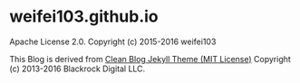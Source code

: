 # weifei103.github.io

Apache License 2.0.
Copyright (c) 2015-2016 weifei103

This Blog is derived from [Clean Blog Jekyll Theme (MIT License)](https://github.com/BlackrockDigital/startbootstrap-clean-blog-jekyll/)
Copyright (c) 2013-2016 Blackrock Digital LLC.